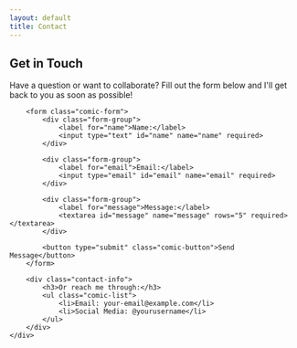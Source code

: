 ```yaml
---
layout: default
title: Contact
---
```


<div class="comic-panel">
    <div class="panel-content">
        <h2>Get in Touch</h2>
        <p>Have a question or want to collaborate? Fill out the form below and I'll get back to you as soon as possible!</p>
        
        <form class="comic-form">
            <div class="form-group">
                <label for="name">Name:</label>
                <input type="text" id="name" name="name" required>
            </div>
            
            <div class="form-group">
                <label for="email">Email:</label>
                <input type="email" id="email" name="email" required>
            </div>
            
            <div class="form-group">
                <label for="message">Message:</label>
                <textarea id="message" name="message" rows="5" required></textarea>
            </div>
            
            <button type="submit" class="comic-button">Send Message</button>
        </form>
        
        <div class="contact-info">
            <h3>Or reach me through:</h3>
            <ul class="comic-list">
                <li>Email: your-email@example.com</li>
                <li>Social Media: @yourusername</li>
            </ul>
        </div>
    </div>
</div> 
